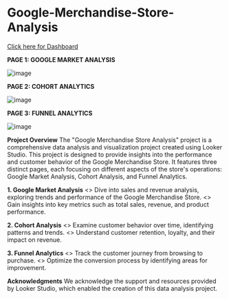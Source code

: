 # Google-Merchandise-Store-Analysis

[Click here for Dashboard](https://lookerstudio.google.com/reporting/adfcabb6-44b6-4971-b2d6-6b6e96f7dfca/page/n01bD)

**PAGE 1: GOOGLE MARKET ANALYSIS**

![image](https://github.com/nikhilbordekar/Google-Merchandise-Store-Analysis/assets/121897260/0e913f62-ef83-4673-bf77-c11a2aeb3997)

**PAGE 2: COHORT ANALYTICS**

![image](https://github.com/nikhilbordekar/Google-Merchandise-Store-Analysis/assets/121897260/d6f26a7a-0dbd-4929-bfb7-4f00f7c0a557)

**PAGE 3: FUNNEL ANALYTICS**

![image](https://github.com/nikhilbordekar/Google-Merchandise-Store-Analysis/assets/121897260/eeab7ef0-d2f1-405c-b465-8248d39fa499)




**Project Overview**
The "Google Merchandise Store Analysis" project is a comprehensive data analysis and visualization project created using Looker Studio. This project is designed to provide insights into the performance and customer behavior of the Google Merchandise Store. It features three distinct pages, each focusing on different aspects of the store's operations: Google Market Analysis, Cohort Analysis, and Funnel Analytics.

**1. Google Market Analysis**
<> Dive into sales and revenue analysis, exploring trends and performance of the Google Merchandise Store.
<> Gain insights into key metrics such as total sales, revenue, and product performance.

**2. Cohort Analysis**
<> Examine customer behavior over time, identifying patterns and trends.
<> Understand customer retention, loyalty, and their impact on revenue.

**3. Funnel Analytics**
<> Track the customer journey from browsing to purchase.
<> Optimize the conversion process by identifying areas for improvement.

**Acknowledgments**
We acknowledge the support and resources provided by Looker Studio, which enabled the creation of this data analysis project.
